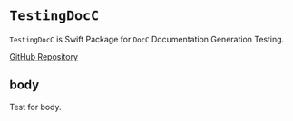 # ``TestingDocC``
`TestingDocC` is Swift Package for `DocC` Documentation Generation Testing.

[GitHub Repository](https://github.com/elmetal/TestingDocC)

## body
Test for body.

